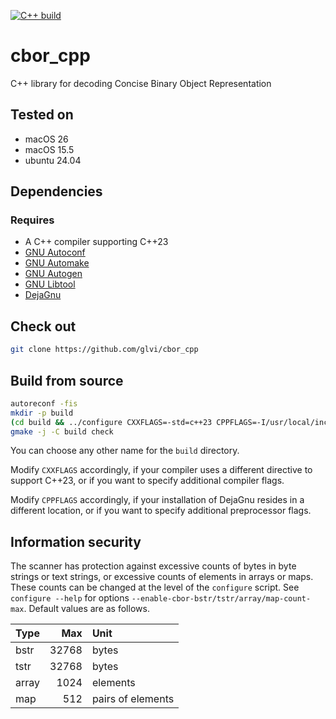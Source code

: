 [![C++ build](https://github.com/glvi/cbor_cpp/actions/workflows/cpp.yaml/badge.svg)](https://github.com/glvi/cbor_cpp/actions/workflows/cpp.yaml)
# cbor_cpp
C++ library for decoding Concise Binary Object Representation

## Tested on

- macOS 26
- macOS 15.5
- ubuntu 24.04

## Dependencies

### Requires

- A C++ compiler supporting C++23
- [GNU Autoconf](https://www.gnu.org/software/autoconf)
- [GNU Automake](https://www.gnu.org/software/automake)
- [GNU Autogen](https://www.gnu.org/software/autogen)
- [GNU Libtool](https://www.gnu.org/software/libtool)
- [DejaGnu](https://www.gnu.org/software/dejagnu)

## Check out
```sh
git clone https://github.com/glvi/cbor_cpp
```

## Build from source
```sh
autoreconf -fis
mkdir -p build
(cd build && ../configure CXXFLAGS=-std=c++23 CPPFLAGS=-I/usr/local/include)
gmake -j -C build check
```

You can choose any other name for the `build` directory.

Modify `CXXFLAGS` accordingly, if your compiler uses a different
directive to support C++23, or if you want to specify additional
compiler flags.

Modify `CPPFLAGS` accordingly, if your installation of DejaGnu resides
in a different location, or if you want to specify additional
preprocessor flags.

## Information security

The scanner has protection against excessive counts of bytes in byte
strings or text strings, or excessive counts of elements in arrays or
maps. These counts can be changed at the level of the `configure`
script. See `configure --help` for options
`--enable-cbor-bstr/tstr/array/map-count-max`. Default values are as follows.

Type  | Max   | Unit
:-----|------:|:------------------
bstr  | 32768 | bytes
tstr  | 32768 | bytes
array |  1024 | elements
map   |   512 | pairs of elements
